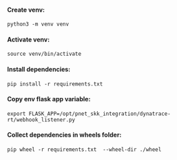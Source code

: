 #### Create venv:
`python3 -m venv venv`
#### Activate venv:
`source venv/bin/activate`
#### Install dependencies:
`pip install -r requirements.txt`
#### Copy env flask app variable:
`export FLASK_APP=/opt/pnet_skk_integration/dynatrace-rt/webhook_listener.py`
#### Collect dependencies in wheels folder:
`pip wheel -r requirements.txt  --wheel-dir ./wheel`
